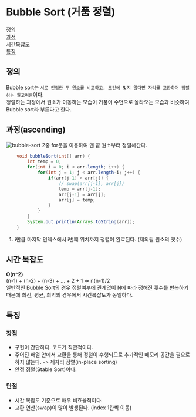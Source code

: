 # Bubble Sort (거품 정렬)
[정의](#정의)  
[과정](#과정ascending)  
[시간복잡도](#시간-복잡도)  
[특징](#특징)
## 정의
Bubble sort는 `서로 인접한 두 원소를 비교하고, 조건에 맞지 않다면 자리를 교환하며 정렬하는 알고리즘`이다.  
정렬하는 과정에서 원소가 이동하는 모습이 거품이 수면으로 올라오는 모습과 비슷하여 Bubble sort라 부른다고 한다.

## 과정(ascending)
![bubble-sort](https://raw.githubusercontent.com/GimunLee/tech-refrigerator/master/Algorithm/resources/bubble-sort-001.gif)
2중 for문을 이용하여 맨 끝 원소부터 정렬해간다.

```java
    void bubbleSort(int[] arr) {
        int temp = 0;
        for(int i = 0; i < arr.length; i++) {
            for(int j = 1; j < arr.length-i; j++) {
                if(arr[j-1] > arr[j]) {
                    // swap(arr[j-1], arr[j])
                    temp = arr[j-1];
                    arr[j-1] = arr[j];
                    arr[j] = temp;
                }
            }
        }
        System.out.println(Arrays.toString(arr));
    }
```
1. i만큼 마지막 인덱스에서 i번쨰 위치까지 정렬이 완료된다. (제외될 원소의 갯수)  


## 시간 복잡도
**O(n^2)**  
(n-1) + (n-2) + (n-3) + ... + 2 + 1 => n(n-1)/2  
일반적인 Bubble Sort의 경우 정렬여부에 관계없이 N에 따라 정해진 횟수를 반복하기 때문에 최선, 평균, 최악의 경우에서 시간복잡도가 동일하다.

## 특징
### 장점
- 구현이 간단하다. 코드가 직관적이다.
- 주어진 배열 안에서 교환을 통해 정렬이 수행되므로 추가적인 메모리 공간을 필요로 하지 않는다. -> 제자리 정렬(in-place sorting)
- 안정 정렬(Stable Sort)이다.
### 단점
- 시간 복잡도 기준으로 매우 비효율적이다.
- 교환 연산(swap)이 많이 발생된다. (index 1칸씩 이동)

